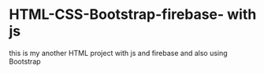 # HTML-CSS-Bootstrap-firebase- with js



this is my another HTML project with js and firebase  and also using Bootstrap
